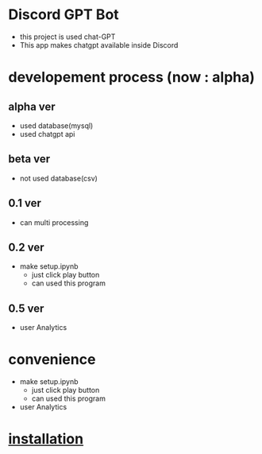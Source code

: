 # Discord GPT Bot
-  this project is used chat-GPT
- This app makes chatgpt available inside Discord

# developement process (now : alpha)
## alpha ver
- used database(mysql)
- used chatgpt api

## beta ver
- not used database(csv)

## 0.1 ver
- can multi processing

## 0.2 ver
- make setup.ipynb
   - just click play button
   - can used this program

## 0.5 ver
- user Analytics


# convenience
- make setup.ipynb
   - just click play button
   - can used this program
- user Analytics


# [installation](setup.md)